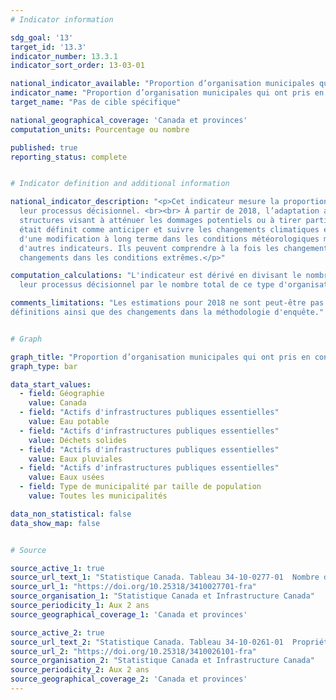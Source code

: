 ```yaml
---
# Indicator information

sdg_goal: '13'
target_id: '13.3'
indicator_number: 13.3.1
indicator_sort_order: 13-03-01

national_indicator_available: "Proportion d’organisation municipales qui ont pris en considération l’adaptation aux changements climatiques dans leur processus décisionnel"
indicator_name: "Proportion d’organisation municipales qui ont pris en considération l’adaptation aux changements climatiques dans leur processus décisionnel"
target_name: "Pas de cible spécifique"

national_geographical_coverage: 'Canada et provinces'
computation_units: Pourcentage ou nombre

published: true
reporting_status: complete


# Indicator definition and additional information

national_indicator_description: "<p>Cet indicateur mesure la proportion d’organisation municipales qui ont pris en considération l’adaptation aux changements climatiques dans 
  leur processus décisionnel. <br><br> À partir de 2018, l’adaptation aux changements climatiques est définit comme des changements aux processus, aux pratiques et aux 
  structures visant à atténuer les dommages potentiels ou à tirer parti des occasions liées aux changements climatiques. Pour 2016, l’adaptation aux changements climatiques 
  était définit comme anticiper et suivre les changements climatiques et prendre des mesures à l’égard de leurs conséquences.<br><br> Les changements climatiques s'entendent 
  d'une modification à long terme dans les conditions météorologiques mesurées par les changements dans la température, les précipitations, les vents, l'enneigement et 
  d'autres indicateurs. Ils peuvent comprendre à la fois les changements des conditions météorologiques moyennes ainsi que la variabilité, y compris, par exemple, les 
  changements dans les conditions extrêmes.</p>"

computation_calculations: "L'indicateur est dérivé en divisant le nombre d’organisation municipales qui ont pris en considération l’adaptation aux changements climatiques dans 
  leur processus décisionnel par le nombre total de ce type d'organisation."

comments_limitations: "Les estimations pour 2018 ne sont peut-être pas comparables à celles pour 2016 en raison d'une amélioration de la couverture et des 
définitions ainsi que des changements dans la méthodologie d'enquête."


# Graph 

graph_title: "Proportion d’organisation municipales qui ont pris en considération l’adaptation aux changements climatiques dans leur processus décisionnel"
graph_type: bar

data_start_values:
  - field: Géographie
    value: Canada
  - field: "Actifs d'infrastructures publiques essentielles"
    value: Eau potable
  - field: "Actifs d'infrastructures publiques essentielles"
    value: Déchets solides
  - field: "Actifs d'infrastructures publiques essentielles"
    value: Eaux pluviales
  - field: "Actifs d'infrastructures publiques essentielles"
    value: Eaux usées
  - field: Type de municipalité par taille de population
    value: Toutes les municipalités

data_non_statistical: false
data_show_map: false


# Source

source_active_1: true
source_url_text_1: "Statistique Canada. Tableau 34-10-0277-01  Nombre d'organisations municipales qui ont pris en considération l'adaptation aux changements climatiques dans leur processus décisionnel, selon les actifs d'infrastructures publiques essentielles, la zone (urbaine ou rurale) et la taille de la population, Infrastructure Canada"
source_url_1: "https://doi.org/10.25318/3410027701-fra"
source_organisation_1: "Statistique Canada et Infrastructure Canada"
source_periodicity_1: Aux 2 ans
source_geographical_coverage_1: 'Canada et provinces'

source_active_2: true
source_url_text_2: "Statistique Canada. Tableau 34-10-0261-01  Propriété municipale des actifs d'infrastructures essentielles, selon la zone (urbaine ou rurale) et la taille de la population, Infrastructure Canada"
source_url_2: "https://doi.org/10.25318/3410026101-fra"
source_organisation_2: "Statistique Canada et Infrastructure Canada"
source_periodicity_2: Aux 2 ans
source_geographical_coverage_2: 'Canada et provinces'
---
```

